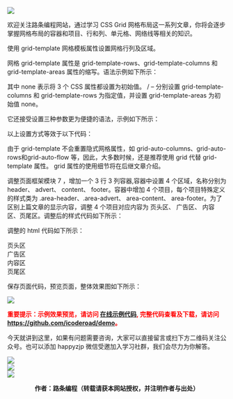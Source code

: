 ![](https://www.icoderoad.com/demo/grid/images/css-grid.png)

欢迎关注路条编程网站，通过学习 CSS Grid 网格布局这一系列文章，你将会逐步掌握网格布局的容器和项目、行和列、单元格、网络线等相关的知识。

使用 grid-template 网格模板属性设置网格行列及区域。

网格 grid-template 属性是 grid-template-rows、grid-template-columns 和 grid-template-areas 属性的缩写。语法示例如下所示：

<style type="text/css">

.container {
  grid-template: none | <grid-template-rows> / <grid-template-columns>;
}

</style>

其中 none 表示将 3 个 CSS 属性都设置为初始值。
<grid-template-rows> / <grid-template-columns> – 分别设置 grid-template-columns 和 grid-template-rows 为指定值，并设置 grid-template-areas 为初始值 none。

它还接受设置三种参数更为便捷的语法，示例如下所示：

<style type="text/css">

.container {
  grid-template:
    [row1-start] "header header header" 25px [row1-end]
    [row2-start] "nav content content"  25px [row2-end]
    [row3-start] "footer footer footer" 25px [row3-end]
    / auto 50px auto;
}

</style>

以上设置方式等效于以下代码：
<style type="text/css">

.container {
  grid-template-rows: [row1-start] 25px [row1-end row2-start] 25px [row2-end row3-start] 25px [row3-end];
  grid-template-columns: auto 50px auto;
  grid-template-areas: 
    "header header header" 
    "nav content content"
    "footer footer footer";
}

</style>

由于 grid-template 不会重置隐式网格属性，如 grid-auto-columns、grid-auto-rows和grid-auto-flow 等，因此，大多数时候，还是推荐使用 grid 代替 grid-template 属性。 grid 属性的使用细节将在后继文章介绍。


调整页面框架模块 7 ，增加一个 3 行 3 列容器,容器中设置 4 个区域，名称分别为 header、 advert、 content、 footer。容器中增加 4 个项目，每个项目特殊定义的样式类为 .area-header、.area-advert、 area-content、 area-footer。为了区别上篇文章的显示内容，调整 4 个项目对应内容为 页头区、 广告区、 内容区、页尾区。调整后的样式代码如下所示：
<style type="text/css">

  .grid-template-main{
      grid-template: 
      "header header header" 1fr 
      "advert content content" 1fr 
      "advert content content" 1fr 
      "footer footer footer" 1fr
      /1fr 1fr 1fr;
    }

</style>

调整的 html 代码如下所示：

<article class="article  ant-col ant-col-xs-24 ant-col-sm-12 ant-col-md-12 ant-col-lg-12 ant-col-xl-6">
   <div class="card">
        <div class="container grid-template-main">
          <div class="box item1 area-header">页头区</div>
          <div class="box item2 area-advert">广告区</div>
          <div class="box item3 area-content">内容区</div>
          <div class="box item4 area-footer">页尾区</div> 
      </div>
  </div>
</article>

保存页面代码，预览页面，整体效果图如下所示：

![](https://www.icoderoad.com/demo/grid/images/html09-show01.png)

<p style="color:red;">
  <b>
  重要提示：示例效果预览，请访问 <a href="https://www.icoderoad.com/demo/" target="_blank">在线示例代码</a>, 完整代码查看及下载，请访问 <a href="https://github.com/icoderoad/demo" target="_blank"> https://github.com/icoderoad/demo</a>。
  </b>
</p>

<p>今天就讲到这里，如果有问题需要咨询，大家可以直接留言或扫下方二维码关注公众号。也可以添加 happyzjp 微信受邀加入学习社群，我们会尽力为你解答。</p>

![](https://www.icoderoad.com/upload/2020/09/icoderoad-41b3e8fe1caa4990b529c875f055e507.png)<br/>
![](https://www.icoderoad.com/upload/2020/09/xy-dc4752b6b7d34ba6b2de3c152c1d2961.png)<br/>
![](https://www.icoderoad.com/upload/2020/09/end-e22f055734c84115a28f03ca03df589a.png)<br/>

<center>
  <b>作者：路条编程（转载请获本网站授权，并注明作者与出处）</b>
</center>


